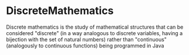 # DiscreteMathematics
Discrete mathematics is the study of mathematical structures that can be considered "discrete" (in a way analogous to discrete variables, having a bijection with the set of natural numbers) rather than "continuous" (analogously to continuous functions) being programmed in Java
